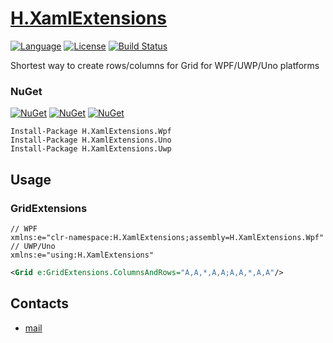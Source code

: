 # [H.XamlExtensions](https://github.com/HavenDV/H.XamlExtensions/) 

[![Language](https://img.shields.io/badge/language-C%23-blue.svg?style=flat-square)](https://github.com/HavenDV/H.XamlExtensions/search?l=C%23&o=desc&s=&type=Code) 
[![License](https://img.shields.io/github/license/HavenDV/H.XamlExtensions.svg?label=License&maxAge=86400)](LICENSE.md) 
[![Build Status](https://github.com/HavenDV/H.XamlExtensions/actions/workflows/dotnet.yml/badge.svg)](https://github.com/HavenDV/H.XamlExtensions/actions/workflows/dotnet.yml)

Shortest way to create rows/columns for Grid for WPF/UWP/Uno platforms

### NuGet

[![NuGet](https://img.shields.io/nuget/dt/H.XamlExtensions.Wpf.svg?style=flat-square&label=H.XamlExtensions.Wpf)](https://www.nuget.org/packages/H.XamlExtensions.Wpf/)
[![NuGet](https://img.shields.io/nuget/dt/H.XamlExtensions.Uno.svg?style=flat-square&label=H.XamlExtensions.Uno)](https://www.nuget.org/packages/H.XamlExtensions.Uno/)
[![NuGet](https://img.shields.io/nuget/dt/H.XamlExtensions.Uwp.svg?style=flat-square&label=H.XamlExtensions.Uwp)](https://www.nuget.org/packages/H.XamlExtensions.Uwp/)

```
Install-Package H.XamlExtensions.Wpf
Install-Package H.XamlExtensions.Uno
Install-Package H.XamlExtensions.Uwp
```

## Usage

### GridExtensions
```
// WPF
xmlns:e="clr-namespace:H.XamlExtensions;assembly=H.XamlExtensions.Wpf" 
// UWP/Uno
xmlns:e="using:H.XamlExtensions"
```
```xml
<Grid e:GridExtensions.ColumnsAndRows="A,A,*,A,A;A,A,*,A,A"/>
```

## Contacts
* [mail](mailto:havendv@gmail.com)